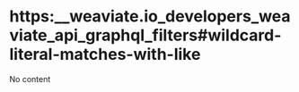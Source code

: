 # https:\_\_weaviate.io_developers_weaviate_api_graphql_filters#wildcard-literal-matches-with-like

No content
